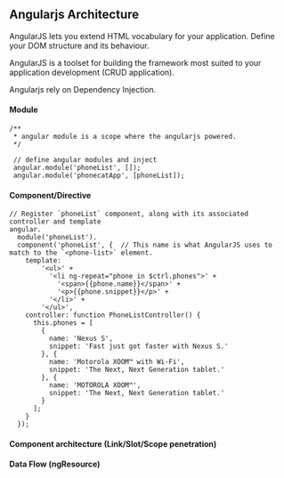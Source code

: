 ## Angularjs Architecture

AngularJS lets you extend HTML vocabulary for your application. Define your DOM structure and its behaviour.

AngularJS is a toolset for building the framework most suited to your application development (CRUD application).

Angularjs rely on Dependency Injection.

#### Module

```
/**
 * angular module is a scope where the angularjs powered.
 */

 // define angular modules and inject
 angular.module('phoneList', []);
 angular.module('phonecatApp', [phoneList]);
```

#### Component/Directive

```
// Register `phoneList` component, along with its associated controller and template
angular.
  module('phoneList').
  component('phoneList', {  // This name is what AngularJS uses to match to the `<phone-list>` element.
    template:
        '<ul>' +
          '<li ng-repeat="phone in $ctrl.phones">' +
            '<span>{{phone.name}}</span>' +
            '<p>{{phone.snippet}}</p>' +
          '</li>' +
        '</ul>',
    controller: function PhoneListController() {
      this.phones = [
        {
          name: 'Nexus S',
          snippet: 'Fast just got faster with Nexus S.'
        }, {
          name: 'Motorola XOOM™ with Wi-Fi',
          snippet: 'The Next, Next Generation tablet.'
        }, {
          name: 'MOTOROLA XOOM™',
          snippet: 'The Next, Next Generation tablet.'
        }
      ];
    }
  });
```

#### Component architecture (Link/Slot/Scope penetration)

#### Data Flow (ngResource)
